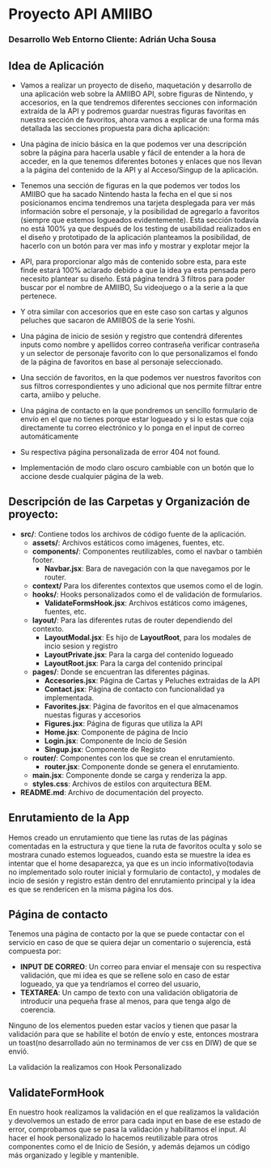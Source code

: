 # Proyecto API AMIIBO 
### Desarrollo Web Entorno Cliente: Adrián Ucha Sousa

## Idea de Aplicación
- Vamos a realizar un proyecto de diseño, maquetación y desarrollo de una aplicación web sobre la AMIIBO API, sobre 
figuras de Nintendo, y accesorios, en la que tendremos diferentes secciones con información extraída de la API y 
podremos guardar nuestras figuras favoritas en nuestra sección de favoritos, ahora vamos a explicar de una forma más 
detallada las secciones propuesta para dicha aplicación:

- Una página de inicio básica en la que podemos ver una descripción sobre la página para hacerla usable y fácil de 
entender a la hora de acceder, en la que tenemos diferentes botones y enlaces que nos llevan a la página del contenido 
de la API y al Acceso/Singup de la aplicación.

- Tenemos una sección de figuras en la que podemos ver todos los
AMIIBO que ha sacado Nintendo hasta la fecha en el que si nos
posicionamos encima tendremos una tarjeta desplegada para ver más
información sobre el personaje, y la posibilidad de agregarlo a favoritos
(siempre que estemos logueados evidentemente). Esta sección todavía
no está 100% ya que después de los testing de usabilidad realizados en
el diseño y prototipado de la aplicación planteamos la posibilidad, de
hacerlo con un botón para ver mas info y mostrar y explotar mejor la

- API, para proporcionar algo más de contenido sobre esta, para este
finde estará 100% aclarado debido a que la idea ya esta pensada pero
necesito plantear su diseño.
Está página tendrá 3 filtros para poder buscar por el nombre de
AMIIBO, Su videojuego o a la serie a la que pertenece.

- Y otra similar con accesorios que en este caso son cartas y algunos
peluches que sacaron de AMIIBOS de la serie Yoshi.

- Una página de inicio de sesión y registro que contendrá diferentes
inputs como nombre y apellidos correo contraseña verificar contraseña
y un selector de personaje favorito con lo que personalizamos el fondo
de la página de favoritos en base al personaje seleccionado.

- Una sección de favoritos, en la que podemos ver nuestros favoritos con
sus filtros correspondientes y uno adicional que nos permite filtrar entre
carta, amiibo y peluche.

- Una página de contacto en la que pondremos un sencillo formulario
de envío en el que no tienes porque estar logueado y si lo estas que coja
directamente tu correo electrónico y lo ponga en el input de correo
automáticamente

- Su respectiva página personalizada de error 404 not found.

- Implementación de modo claro oscuro cambiable con un botón que lo
accione desde cualquier página de la web.



## Descripción de las Carpetas y Organización de proyecto:

- **src/**: Contiene todos los archivos de código fuente de la aplicación.
    - **assets/**: Archivos estáticos como imágenes, fuentes, etc.
    - **components/**: Componentes reutilizables, como el navbar o también footer.
      - **Navbar.jsx**: Bara de navegación con la que navegamos por le router.
    - **context/** Para los diferentes contextos que usemos como el de login.
    - **hooks/**: Hooks personalizados como el de validación de formularios.
      - **ValidateFormsHook.jsx**: Archivos estáticos como imágenes, fuentes, etc.
    - **layout/**: Para las diferentes rutas de router dependiendo del contexto.
      - **LayoutModal.jsx**: Es hijo de **LayoutRoot**, para los modales de incio sesion y registro
      - **LayoutPrivate.jsx**: Para la carga del contenido logueado
      - **LayoutRoot.jsx**: Para la carga del contenido principal
    - **pages/**: Donde se encuentran las diferentes páginas.
      - **Accesories.jsx**: Página de Cartas y Peluches extraidas de la API
      - **Contact.jsx**: Página de contacto con funcionalidad ya implementada.
      - **Favorites.jsx**: Página de favoritos en el que almacenamos nuestas figuras y accesorios
      - **Figures.jsx**: Página de figuras que utiliza la API
      - **Home.jsx**: Componente de página de Incio
      - **Login.jsx**: Componente de Incio de Sesión
      - **Singup.jsx**: Componente de Registo
    - **router/**: Componentes con los que se crean el enrutamiento.
      - **router.jsx**: Componente donde se genera el enrutamiento.
    - **main.jsx**: Componente donde se carga y renderiza la app.
    - **styles.css**: Archivos de estilos con arquitectura BEM.
- **README.md**: Archivo de documentación del proyecto.

## Enrutamiento de la App
Hemos creado un enrutamiento que tiene las rutas de las páginas comentadas en la estructura y que tiene la ruta de 
favoritos oculta y solo se mostrara cunado estemos logueados, cuando esta se muestre la idea es intentar que el home 
desaparezca, ya que es un incio informativo(todavia no implementado solo router inicial y formulario de contacto), y 
modales de incio de sesión y registro están dentro del enrutamiento principal y la idea es que se rendericen en la misma
página los dos.

## Página de contacto
Tenemos una página de contacto por la que se puede contactar con el servicio en caso de que se quiera dejar un 
comentario o sujerencia, está compuesta por:
  - **INPUT DE CORREO**: Un correo para enviar el mensaje con su respectiva validación, que mi idea es que se rellene 
solo en caso de estar logueado, ya que ya tendríamos el correo del usuario,
  - **TEXTAREA**: Un campo de texto con una validación obligatoria de introducir una pequeña frase al menos, para que 
tenga algo de coerencia.

Ninguno de los elementos pueden estar vacíos y tienen que pasar la validación para que se habilite el botón de envío
y este, entonces mostrara un toast(no desarrollado aún no terminamos de ver css en DIW) de que se envió.

La validación la realizamos con Hook Personalizado

## ValidateFormHook
En nuestro hook realizamos la validación en el que realizamos la validación y devolvemos un estado de error
para cada input en base de ese estado de error, comprobamos que se pasa la validación y habilitamos el input.
Al hacer el hook personalizado lo hacemos reutilizable para otros componentes como el de Inicio de Sesión, y además
dejamos un código más organizado y legible y mantenible.